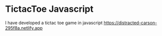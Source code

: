 # TictacToe Javascript
I have developed a tictac toe game in javascript 
https://distracted-carson-295f8a.netlify.app
